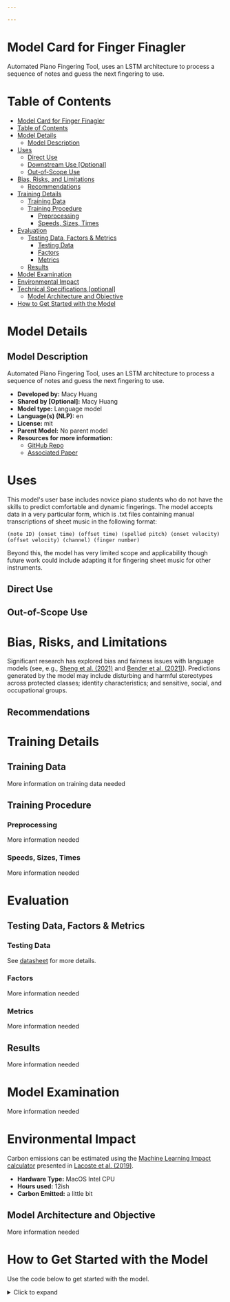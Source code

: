```yaml
---

---
```







# Model Card for Finger Finagler

<!-- Provide a quick summary of what the model is/does. [Optional] -->
Automated Piano Fingering Tool, uses an LSTM architecture to process a sequence of notes and guess the next fingering to use.




#  Table of Contents

- [Model Card for Finger Finagler](#model-card-for--model_id-)
- [Table of Contents](#table-of-contents)
- [Model Details](#model-details)
  - [Model Description](#model-description)
- [Uses](#uses)
  - [Direct Use](#direct-use)
  - [Downstream Use [Optional]](#downstream-use-optional)
  - [Out-of-Scope Use](#out-of-scope-use)
- [Bias, Risks, and Limitations](#bias-risks-and-limitations)
  - [Recommendations](#recommendations)
- [Training Details](#training-details)
  - [Training Data](#training-data)
  - [Training Procedure](#training-procedure)
    - [Preprocessing](#preprocessing)
    - [Speeds, Sizes, Times](#speeds-sizes-times)
- [Evaluation](#evaluation)
  - [Testing Data, Factors & Metrics](#testing-data-factors--metrics)
    - [Testing Data](#testing-data)
    - [Factors](#factors)
    - [Metrics](#metrics)
  - [Results](#results)
- [Model Examination](#model-examination)
- [Environmental Impact](#environmental-impact)
- [Technical Specifications [optional]](#technical-specifications-optional)
  - [Model Architecture and Objective](#model-architecture-and-objective)
- [How to Get Started with the Model](#how-to-get-started-with-the-model)


# Model Details

## Model Description

<!-- Provide a longer summary of what this model is/does. -->
Automated Piano Fingering Tool, uses an LSTM architecture to process a sequence of notes and guess the next fingering to use.

- **Developed by:** Macy Huang
- **Shared by [Optional]:** Macy Huang
- **Model type:** Language model
- **Language(s) (NLP):** en
- **License:** mit
- **Parent Model:** No parent model
- **Resources for more information:** 
    - [GitHub Repo](https://github.com/m4cy/finger-finagler)
    - [Associated Paper](https://www.overleaf.com/read/xddwsfjrbxwy)

# Uses

This model's user base includes novice piano students who do not have the skills to predict comfortable and dynamic fingerings. The model accepts data in a very particular form, which is .txt files containing manual transcriptions of sheet music in the following format:

```
(note ID) (onset time) (offset time) (spelled pitch) (onset velocity) (offset velocity) (channel) (finger number)
```

Beyond this, the model has very limited scope and applicability though future work could include adapting it for fingering sheet music for other instruments.

## Direct Use

<!-- This section is for the model use without fine-tuning or plugging into a larger ecosystem/app. -->
<!-- If the user enters content, print that. If not, but they enter a task in the list, use that. If neither, say "more info needed." -->


## Out-of-Scope Use

<!-- This section addresses misuse, malicious use, and uses that the model will not work well for. -->
<!-- If the user enters content, print that. If not, but they enter a task in the list, use that. If neither, say "more info needed." -->




# Bias, Risks, and Limitations

<!-- This section is meant to convey both technical and sociotechnical limitations. -->

Significant research has explored bias and fairness issues with language models (see, e.g., [Sheng et al. (2021)](https://aclanthology.org/2021.acl-long.330.pdf) and [Bender et al. (2021)](https://dl.acm.org/doi/pdf/10.1145/3442188.3445922)). Predictions generated by the model may include disturbing and harmful stereotypes across protected classes; identity characteristics; and sensitive, social, and occupational groups.


## Recommendations

<!-- This section is meant to convey recommendations with respect to the bias, risk, and technical limitations. -->





# Training Details

## Training Data

<!-- This should link to a Data Card, perhaps with a short stub of information on what the training data is all about as well as documentation related to data pre-processing or additional filtering. -->

More information on training data needed


## Training Procedure

<!-- This relates heavily to the Technical Specifications. Content here should link to that section when it is relevant to the training procedure. -->

### Preprocessing

More information needed

### Speeds, Sizes, Times

<!-- This section provides information about throughput, start/end time, checkpoint size if relevant, etc. -->

More information needed
 
# Evaluation

<!-- This section describes the evaluation protocols and provides the results. -->

## Testing Data, Factors & Metrics

### Testing Data

See [datasheet](./datasheet.md) for more details.

### Factors

<!-- These are the things the evaluation is disaggregating by, e.g., subpopulations or domains. -->

More information needed

### Metrics

<!-- These are the evaluation metrics being used, ideally with a description of why. -->

More information needed

## Results 

More information needed

# Model Examination

More information needed

# Environmental Impact

<!-- Total emissions (in grams of CO2eq) and additional considerations, such as electricity usage, go here. Edit the suggested text below accordingly -->

Carbon emissions can be estimated using the [Machine Learning Impact calculator](https://mlco2.github.io/impact#compute) presented in [Lacoste et al. (2019)](https://arxiv.org/abs/1910.09700).

- **Hardware Type:** MacOS Intel CPU
- **Hours used:** 12ish
- **Carbon Emitted:** a little bit

## Model Architecture and Objective

More information needed

# How to Get Started with the Model

Use the code below to get started with the model.

<details>
<summary> Click to expand </summary>

More information needed

</details>